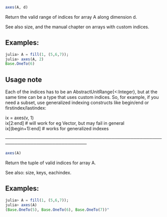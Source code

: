 ```julia
axes(A, d)
```

Return the valid range of indices for array A along dimension d.

See also size, and the manual chapter on arrays with custom indices.

## Examples:

```julia
julia> A = fill(1, (5,6,7));
julia> axes(A, 2)
Base.OneTo(6)
```

## Usage note

Each of the indices has to be an AbstractUnitRange{<:Integer}, but at the  
same time can be a type that uses custom indices. So, for example, if you  
need a subset, use generalized indexing constructs like begin/end or  
firstindex/lastindex:

ix = axes(v, 1)  
ix[2:end] # will work for eg Vector, but may fail in general  
ix[(begin+1):end] # works for generalized indexes

────────────────────────────────────────────────────────────────────────────

```julia
axes(A)
```

Return the tuple of valid indices for array A.

See also: size, keys, eachindex.

## Examples:

```julia
julia> A = fill(1, (5,6,7));
julia> axes(A)
(Base.OneTo(5), Base.OneTo(6), Base.OneTo(7))"
```

